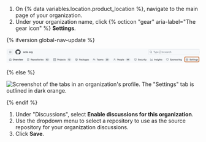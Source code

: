 1. On {% data variables.location.product_location %}, navigate to the main page of your organization.
1. Under your organization name, click {% octicon "gear" aria-label="The gear icon" %}
**Settings**.

{% ifversion global-nav-update %}

   ![Screenshot of the tabs in an organization's profile. The "Settings" tab is outlined in dark orange.](/assets/images/help/discussions/org-settings-global-nav-update.png)

{% else %}

   ![Screenshot of the tabs in an organization's profile. The "Settings" tab is outlined in dark orange.](/assets/images/help/discussions/org-settings.png)

{% endif %}

1. Under "Discussions", select **Enable discussions for this organization**.
1. Use the dropdown menu to select a repository to use as the source repository for your organization discussions.
1. Click **Save**.
